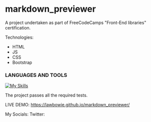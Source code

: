 # markdown_previewer
A project undertaken as part of FreeCodeCamps "Front-End libraries" certification.

Technologies:
- HTML
- JS
- CSS
- Bootstrap

### LANGUAGES AND TOOLS
[![My Skills](https://skillicons.dev/icons?i=js,html,css,vscode,react,bootstrap)](https://skillicons.dev)

The project passes all the required tests.

LIVE DEMO: https://lawbowie.github.io/markdown_previewer/

My Socials:
Twitter:
